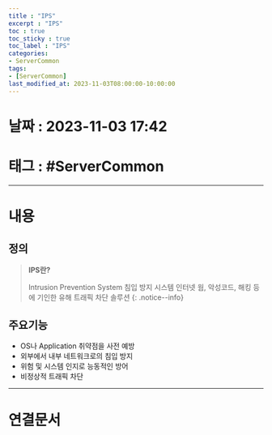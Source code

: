 ```yaml
---
title : "IPS"
excerpt : "IPS"
toc : true
toc_sticky : true
toc_label : "IPS"
categories:
- ServerCommon
tags:
- [ServerCommon]
last_modified_at: 2023-11-03T08:00:00-10:00:00
---
```


# 날짜 : 2023-11-03 17:42

# 태그 : #ServerCommon 
---

# 내용

## 정의
> **IPS란?**
>
> Intrusion Prevention System 
> 침입 방지 시스템
> 인터넷 웜, 악성코드, 해킹 등에 기인한 유해 트래픽 차단 솔루션
{: .notice--info}

## 주요기능
- OS나 Application 취약점을 사전 예방
- 외부에서 내부 네트워크로의 침입 방지
- 위험 및 시스템 인지로 능동적인 방어
- 비정상적 트래픽 차단

---

# 연결문서
